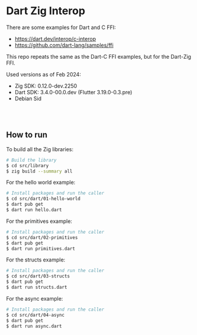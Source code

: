# Dart Zig Interop

There are some examples for Dart and C FFI:
- https://dart.dev/interop/c-interop
- https://github.com/dart-lang/samples/ffi

This repo repeats the same as the Dart-C FFI examples, but for the Dart-Zig FFI.

Used versions as of Feb 2024:
- Zig SDK: 0.12.0-dev.2250
- Dart SDK: 3.4.0-00.0.dev (Flutter 3.19.0-0.3.pre)
- Debian Sid

<br/>
<br/>

## How to run

To build all the Zig libraries:
```sh
# Build the library
$ cd src/library
$ zig build --summary all
```

For the hello world example:
```sh
# Install packages and run the caller
$ cd src/dart/01-hello-world
$ dart pub get
$ dart run hello.dart
```

For the primitives example:
```sh
# Install packages and run the caller
$ cd src/dart/02-primitives
$ dart pub get
$ dart run primitives.dart
```

For the structs example:
```sh
# Install packages and run the caller
$ cd src/dart/03-structs
$ dart pub get
$ dart run structs.dart
```

For the async example:
```sh
# Install packages and run the caller
$ cd src/dart/04-async
$ dart pub get
$ dart run async.dart
```

